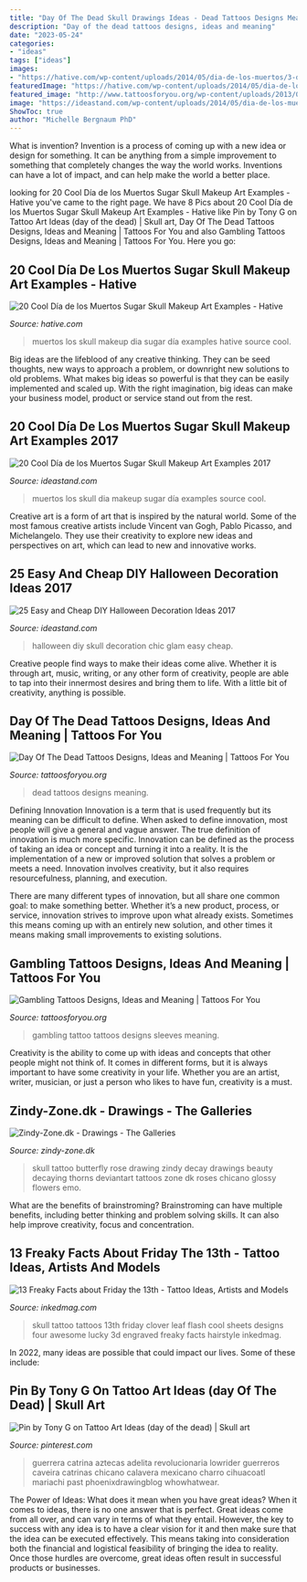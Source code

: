 ```yaml
---
title: "Day Of The Dead Skull Drawings Ideas - Dead Tattoos Designs Meaning"
description: "Day of the dead tattoos designs, ideas and meaning"
date: "2023-05-24"
categories:
- "ideas"
tags: ["ideas"]
images:
- "https://hative.com/wp-content/uploads/2014/05/dia-de-los-muertos/3-dia-de-los-muertos-make-up.jpg"
featuredImage: "https://hative.com/wp-content/uploads/2014/05/dia-de-los-muertos/3-dia-de-los-muertos-make-up.jpg"
featured_image: "http://www.tattoosforyou.org/wp-content/uploads/2013/09/Pictures-of-Day-of-The-Dead-Tattoos.jpg"
image: "https://ideastand.com/wp-content/uploads/2014/05/dia-de-los-muertos/5-dia-de-los-muertos-make-up.jpg"
ShowToc: true
author: "Michelle Bergnaum PhD"
---
```



What is invention?
Invention is a process of coming up with a new idea or design for something. It can be anything from a simple improvement to something that completely changes the way the world works. Inventions can have a lot of impact, and can help make the world a better place.

	

		
looking for 20 Cool Día de los Muertos Sugar Skull Makeup Art Examples - Hative you've came to the right page. We have 8 Pics about 20 Cool Día de los Muertos Sugar Skull Makeup Art Examples - Hative like Pin by Tony G on Tattoo Art Ideas (day of the dead) | Skull art, Day Of The Dead Tattoos Designs, Ideas and Meaning | Tattoos For You and also Gambling Tattoos Designs, Ideas and Meaning | Tattoos For You. Here you go:
		
    
## 20 Cool Día De Los Muertos Sugar Skull Makeup Art Examples - Hative

<img loading=lazy src="https://hative.com/wp-content/uploads/2014/05/dia-de-los-muertos/3-dia-de-los-muertos-make-up.jpg" onerror="this.onerror=null;this.src='https://tse1.mm.bing.net/th?id=OIP.-kfyG4ibRBpApSkH-wQciQHaLG&amp;pid=15.1';" alt="20 Cool Día de los Muertos Sugar Skull Makeup Art Examples - Hative">

_Source: hative.com_

>muertos los skull makeup dia sugar día examples hative source cool. 

	

Big ideas are the lifeblood of any creative thinking. They can be seed thoughts, new ways to approach a problem, or downright new solutions to old problems. What makes big ideas so powerful is that they can be easily implemented and scaled up. With the right imagination, big ideas can make your business model, product or service stand out from the rest.

    
## 20 Cool Día De Los Muertos Sugar Skull Makeup Art Examples 2017

<img loading=lazy src="https://ideastand.com/wp-content/uploads/2014/05/dia-de-los-muertos/5-dia-de-los-muertos-make-up.jpg" onerror="this.onerror=null;this.src='https://tse1.mm.bing.net/th?id=OIP.9ULs1um6JGlCjgg0bL6I1wAAAA&amp;pid=15.1';" alt="20 Cool Día de los Muertos Sugar Skull Makeup Art Examples 2017">

_Source: ideastand.com_

>muertos los skull dia makeup sugar día examples source cool. 

	

Creative art is a form of art that is inspired by the natural world. Some of the most famous creative artists include Vincent van Gogh, Pablo Picasso, and Michelangelo. They use their creativity to explore new ideas and perspectives on art, which can lead to new and innovative works.

    
## 25 Easy And Cheap DIY Halloween Decoration Ideas 2017

<img loading=lazy src="https://ideastand.com/wp-content/uploads/2015/10/diy-halloween-decoration-ideas/18-diy-halloween-decoration-ideas.jpg" onerror="this.onerror=null;this.src='https://tse3.mm.bing.net/th?id=OIP.NJrVN1sc4vhcyDpEy4K8fQHaJ5&amp;pid=15.1';" alt="25 Easy and Cheap DIY Halloween Decoration Ideas 2017">

_Source: ideastand.com_

>halloween diy skull decoration chic glam easy cheap. 

	

Creative people find ways to make their ideas come alive. Whether it is through art, music, writing, or any other form of creativity, people are able to tap into their innermost desires and bring them to life. With a little bit of creativity, anything is possible.

    
## Day Of The Dead Tattoos Designs, Ideas And Meaning | Tattoos For You

<img loading=lazy src="http://www.tattoosforyou.org/wp-content/uploads/2013/09/Pictures-of-Day-of-The-Dead-Tattoos.jpg" onerror="this.onerror=null;this.src='https://tse4.mm.bing.net/th?id=OIP.3nzq1mjivBmnob5mWQ66NwHaLH&amp;pid=15.1';" alt="Day Of The Dead Tattoos Designs, Ideas and Meaning | Tattoos For You">

_Source: tattoosforyou.org_

>dead tattoos designs meaning. 

	

Defining Innovation
Innovation is a term that is used frequently but its meaning can be difficult to define. When asked to define innovation, most people will give a general and vague answer. The true definition of innovation is much more specific.
Innovation can be defined as the process of taking an idea or concept and turning it into a reality. It is the implementation of a new or improved solution that solves a problem or meets a need. Innovation involves creativity, but it also requires resourcefulness, planning, and execution.

There are many different types of innovation, but all share one common goal: to make something better. Whether it’s a new product, process, or service, innovation strives to improve upon what already exists. Sometimes this means coming up with an entirely new solution, and other times it means making small improvements to existing solutions.

    
## Gambling Tattoos Designs, Ideas And Meaning | Tattoos For You

<img loading=lazy src="https://www.tattoosforyou.org/wp-content/uploads/2016/02/Gambling-Tattoo-Sleeves-225x300.jpg" onerror="this.onerror=null;this.src='https://tse1.mm.bing.net/th?id=OIP.cJdRH9zsydWypPOvfakgbwAAAA&amp;pid=15.1';" alt="Gambling Tattoos Designs, Ideas and Meaning | Tattoos For You">

_Source: tattoosforyou.org_

>gambling tattoo tattoos designs sleeves meaning. 

	

Creativity is the ability to come up with ideas and concepts that other people might not think of. It comes in different forms, but it is always important to have some creativity in your life. Whether you are an artist, writer, musician, or just a person who likes to have fun, creativity is a must.

    
## Zindy-Zone.dk - Drawings - The Galleries

<img loading=lazy src="http://www.zindy-zone.dk/images/drawings/tattoo_designs/beauty_and_decay_zindy.jpg" onerror="this.onerror=null;this.src='https://tse3.mm.bing.net/th?id=OIP.GiekLWrQMjQu7mzqIF4u8wHaKl&amp;pid=15.1';" alt="Zindy-Zone.dk - Drawings - The Galleries">

_Source: zindy-zone.dk_

>skull tattoo butterfly rose drawing zindy decay drawings beauty decaying thorns deviantart tattoos zone dk roses chicano glossy flowers emo. 

	

What are the benefits of brainstroming?
Brainstroming can have multiple benefits, including better thinking and problem solving skills. It can also help improve creativity, focus and concentration.

    
## 13 Freaky Facts About Friday The 13th - Tattoo Ideas, Artists And Models

<img loading=lazy src="https://www.inkedmag.com/.image/t_share/MTU5MDMyMDQ2NTEyMDU2MDg4/skull.jpg" onerror="this.onerror=null;this.src='https://tse2.mm.bing.net/th?id=OIP.d0NRM-6kyU4sxKyLNSJNOgHaKQ&amp;pid=15.1';" alt="13 Freaky Facts about Friday the 13th - Tattoo Ideas, Artists and Models">

_Source: inkedmag.com_

>skull tattoo tattoos 13th friday clover leaf flash cool sheets designs four awesome lucky 3d engraved freaky facts hairstyle inkedmag. 

	

In 2022, many ideas are possible that could impact our lives. Some of these include: 

    
## Pin By Tony G On Tattoo Art Ideas (day Of The Dead) | Skull Art

<img loading=lazy src="https://i.pinimg.com/736x/4f/ad/d4/4fadd413ce1ecac602e40b6c2c869be9.jpg" onerror="this.onerror=null;this.src='https://tse1.mm.bing.net/th?id=OIP.ylczi2fCrUEyw_wMXGjEygHaLo&amp;pid=15.1';" alt="Pin by Tony G on Tattoo Art Ideas (day of the dead) | Skull art">

_Source: pinterest.com_

>guerrera catrina aztecas adelita revolucionaria lowrider guerreros caveira catrinas chicano calavera mexicano charro cihuacoatl mariachi past phoenixdrawingblog whowhatwear. 

	

The Power of Ideas: What does it mean when you have great ideas?
When it comes to ideas, there is no one answer that is perfect. Great ideas come from all over, and can vary in terms of what they entail. However, the key to success with any idea is to have a clear vision for it and then make sure that the idea can be executed effectively. This means taking into consideration both the financial and logistical feasibility of bringing the idea to reality. Once those hurdles are overcome, great ideas often result in successful products or businesses.


